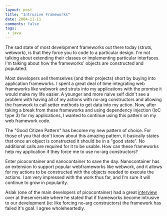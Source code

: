 ```yaml
---
layout: post
title: "Intrusive Frameworks"
date: 2004-11-11
comments: false
tags:
 - java
---
```


The sad state of most development frameworks out there today (struts, webwork), is that they force you to code to a particular design. I'm not talking about extending their classes or implementing particular interfaces. I'm talking about how the frameworks' objects are constructed and populated.


Most developers sell themselves (and their projects) short by buying into application frameworks. I spent a great deal of time integrating web frameworks like webwork and struts into my applications with the promise it would make my life easier. A younger and more naive self didn't see a problem with having all of my actions with no-arg constructors and allowing the framwork to call setter methods to get data into my action. Now, after taking a break from these frameworks and using dependency injection (IoC type 3) for my applications, I wanted to continue using this pattern on my web framework code.


The "Good Citizen Pattern" has become my new pattern of choice. For those of you that don't know about this amazing pattern, it basically states that once an object is constructed it should be in a "good state". No additional calls are required for it to be usable. How can these frameworks help my application if they force me to use no-arg constructors?


Enter picocontainer and nanocontainer to save the day. Nanocontainer has an extension to support popular webframeworks like webwork, and it allows for my actions to be constructed with the objects needed to execute the actions. I am very impressed with the work thus far, and I'm sure it will continue to grow in popularity.


Aslak (one of the main developers of picocontainer) had a great [interview](http://theserverside.com/talks/videos/AslakHellesoy/interview.tss?bandwidth=dsl) over at theserverside where he stated that if frameworks become intrusive to our development (ie: like forcing no-arg constructors) the framework has failed it's goal. I agree wholeheartedly.

